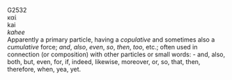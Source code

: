 <body>
  <p>G2532<br>  καί  <br> kai  <br><i>kahee </i><br>Apparently a primary particle, having a <i>copulative</i> and sometimes also a <i>cumulative</i> force; <i>and</i>, <i>also</i>, <i>even</i>, <i>so</i>, <i>then</i>, <i>too</i>, etc.; often used in connection (or composition) with other particles or small words: - and, also, both, but, even, for, if, indeed, likewise, moreover, or, so, that, then, therefore, when, yea, yet.<br></p>
 </body>